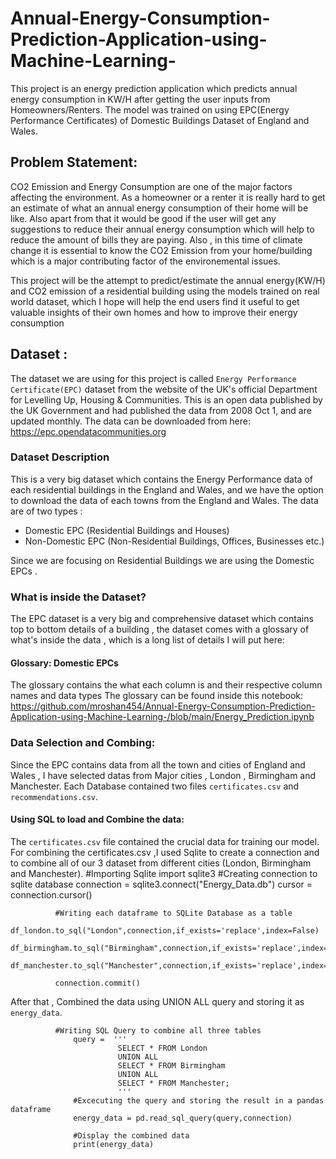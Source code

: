 # Annual-Energy-Consumption-Prediction-Application-using-Machine-Learning-
This project is an energy prediction application which predicts annual energy consumption in KW/H after getting the user inputs from Homeowners/Renters. The model was trained on using EPC(Energy Performance Certificates) of Domestic Buildings Dataset of England and Wales. 

##  Problem Statement:
CO2 Emission and Energy Consumption are one of the major factors affecting the environment. As a homeowner or a renter it is really hard to get an estimate of what an annual energy consumption of their home will be like. Also apart from that it would be good if the user will get any suggestions to reduce their annual energy consumption which will help to reduce the amount of bills they are paying. Also , in this time of climate change it is essential to know the CO2 Emission from your home/building which is a major contributing factor of the environemental issues.

This project will be the attempt to predict/estimate the annual energy(KW/H) and CO2 emission of a residential building using the models trained on real world dataset, which I hope will help the end users find it useful to get valuable insights of their own homes and how to improve their energy consumption

## Dataset :
The dataset we are using for this project is called `Energy Performance Certificate(EPC)` dataset from the website of the UK's official Department for Levelling Up, Housing & Communities. This is an open data published by the UK Government and had published the data from 2008 Oct 1, and are updated monthly. The data can be downloaded from here: https://epc.opendatacommunities.org

### Dataset Description
This is a very big dataset which contains the Energy Performance data of each residential buildings in the England and Wales, and we have the option to download the data of each towns from the England and Wales.
The data are of two types :
* Domestic EPC (Residential Buildings and Houses)
* Non-Domestic EPC (Non-Residential Buildings, Offices, Businesses etc.)

Since we are focusing on Residential Buildings we are using the Domestic EPCs .

### What is inside the Dataset?

The EPC dataset is a very big and comprehensive dataset which contains top to bottom details of a building , the dataset comes with a glossary of what's inside the data , which is a long list of details I will put here:


#### Glossary: Domestic EPCs
The glossary contains the what each column is and their respective column names and data types
The glossary can be found inside this notebook: https://github.com/mroshan454/Annual-Energy-Consumption-Prediction-Application-using-Machine-Learning-/blob/main/Energy_Prediction.ipynb

### Data Selection and Combing: 
Since the EPC contains data from all the town and cities of England and Wales , I have selected datas from Major cities , London , Birmingham and Manchester. 
Each Database contained two files `certificates.csv` and `recommendations.csv`.

#### Using SQL to load and Combine the data:
The `certificates.csv` file contained the crucial data for training our model.
For combining the certificates.csv ,I used Sqlite to create a connection and to combine all of our 3 dataset from different cities (London, Birmingham and Manchester).
              #Importing Sqlite
              import sqlite3
              #Creating connection to sqlite database
              connection = sqlite3.connect("Energy_Data.db")
              cursor = connection.cursor()

              #Writing each dataframe to SQLite Database as a table
              df_london.to_sql("London",connection,if_exists='replace',index=False)
              df_birmingham.to_sql("Birmingham",connection,if_exists='replace',index=False)
              df_manchester.to_sql("Manchester",connection,if_exists='replace',index=False)

              connection.commit()
        
After that , Combined the data using UNION ALL query and storing it as `energy_data`.
             
              #Writing SQL Query to combine all three tables
                  query =  '''
                            SELECT * FROM London
                            UNION ALL
                            SELECT * FROM Birmingham
                            UNION ALL
                            SELECT * FROM Manchester;
                            '''
                  #Excecuting the query and storing the result in a pandas dataframe
                  energy_data = pd.read_sql_query(query,connection)
                  
                  #Display the combined data
                  print(energy_data)
            


